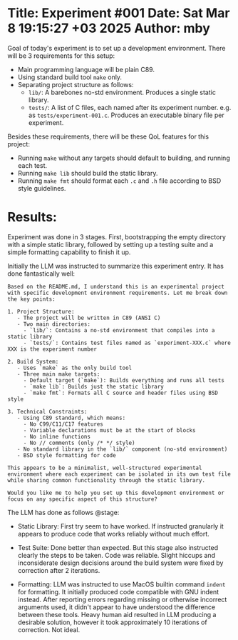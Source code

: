 Title: Experiment #001
Date: Sat Mar  8 19:15:27 +03 2025
Author: mby
==================================

Goal of today's experiment is to set up a development environment.
There will be 3 requirements for this setup:

- Main programming language will be plain C89.
- Using standard build tool `make` only.
- Separating project structure as follows:
  - `lib/`: A barebones no-std environment. Produces a single static library.
  - `tests/`: A list of C files, each named after its experiment number. e.g. as `tests/experiment-001.c`. Produces an executable binary file per experiment.

Besides these requirements, there will be these QoL features for this project:

- Running `make` without any targets should default to building, and running each test.
- Running `make lib` should build the static library.
- Running `make fmt` should format each `.c` and `.h` file according to BSD style guidelines.

Results:
========

Experiment was done in 3 stages. First, bootstrapping
the empty directory with a simple static library, followed
by setting up a testing suite and a simple formatting
capability to finish it up.

Initially the LLM was instructed to summarize this experiment entry. It has done fantastically well:

```text
Based on the README.md, I understand this is an experimental project with specific development environment requirements. Let me break down the key points:

1. Project Structure:
   - The project will be written in C89 (ANSI C)
   - Two main directories:
     - `lib/`: Contains a no-std environment that compiles into a static library
     - `tests/`: Contains test files named as `experiment-XXX.c` where XXX is the experiment number

2. Build System:
   - Uses `make` as the only build tool
   - Three main make targets:
     - Default target (`make`): Builds everything and runs all tests
     - `make lib`: Builds just the static library
     - `make fmt`: Formats all C source and header files using BSD style

3. Technical Constraints:
   - Using C89 standard, which means:
     - No C99/C11/C17 features
     - Variable declarations must be at the start of blocks
     - No inline functions
     - No // comments (only /* */ style)
   - No standard library in the `lib/` component (no-std environment)
   - BSD style formatting for code

This appears to be a minimalist, well-structured experimental environment where each experiment can be isolated in its own test file while sharing common functionality through the static library.

Would you like me to help you set up this development environment or focus on any specific aspect of this structure?
```

The LLM has done as follows @stage:

- Static Library: First try seem to have worked. If instructed granularly it appears to produce code that works reliably without much effort.

- Test Suite: Done better than expected. But this stage also instructed clearly the steps to be taken. Code was reliable. Slight hiccups and inconsiderate design decisions around the build system were fixed by correction after 2 iterations.

- Formatting: LLM was instructed to use MacOS builtin command `indent` for formatting. It initially produced code compatible with GNU indent instead. After reporting errors regarding missing or otherwise incorrect arguments used, it didn't appear to have understood the difference between these tools. Heavy human aid resulted in LLM producing a desirable solution, however it took approximately 10 iterations of correction. Not ideal.
